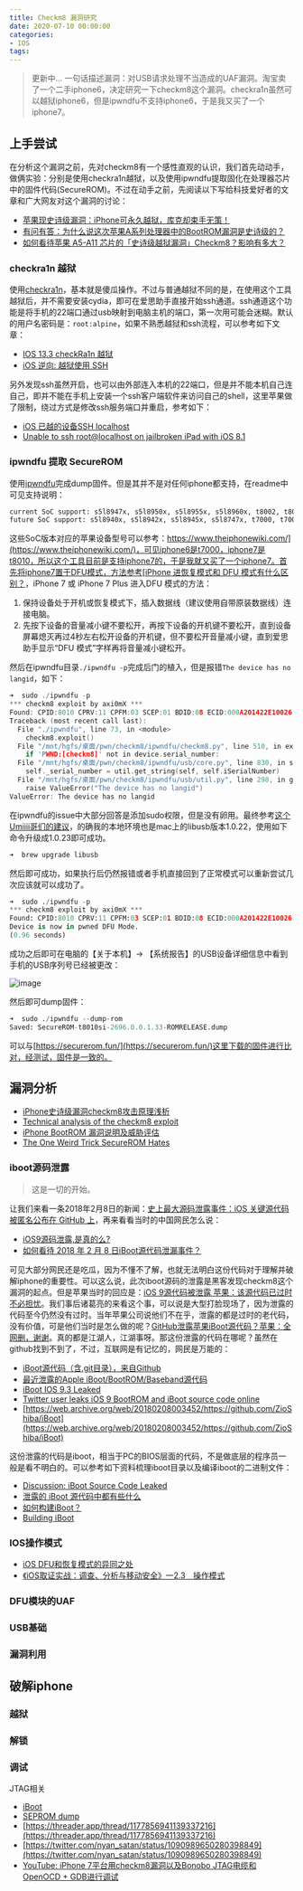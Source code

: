 ```yaml
---
title: Checkm8 漏洞研究
date: 2020-07-10 00:00:00
categories:
- IOS
tags: 
---
```


> 更新中... 一句话描述漏洞：对USB请求处理不当造成的UAF漏洞。淘宝卖了一个二手iphone6，决定研究一下checkm8这个漏洞。checkra1n虽然可以越狱iphone6，但是ipwndfu不支持iphone6，于是我又买了一个iphone7。

## 上手尝试

在分析这个漏洞之前，先对checkm8有一个感性直观的认识，我们首先动动手，做俩实验：分别是使用checkra1n越狱，以及使用ipwndfu提取固化在处理器芯片中的固件代码(SecureROM)。不过在动手之前，先阅读以下写给科技爱好者的文章和广大网友对这个漏洞的讨论：

- [苹果现史诗级漏洞：iPhone可永久越狱，库克却束手无策！](https://new.qq.com/omn/20190929/20190929A0QNVW00.html)
- [有问有答：为什么说这次苹果A系列处理器中的BootROM漏洞是史诗级的？](https://www.expreview.com/70777.html)
- [如何看待苹果 A5-A11 芯片的「史诗级越狱漏洞」Checkm8？影响有多大？](https://www.zhihu.com/question/348168793)

### checkra1n 越狱

使用[checkra1n](https://checkra.in/)，基本就是傻瓜操作。不过与普通越狱不同的是，在使用这个工具越狱后，并不需要安装cydia，即可在爱思助手直接开始ssh通道。ssh通道这个功能是将手机的22端口通过usb映射到电脑主机的端口，第一次用可能会迷糊。默认的用户名密码是：`root:alpine`，如果不熟悉越狱和ssh流程，可以参考如下文章：

- [IOS 13.3 checkRa1n 越狱](https://www.jianshu.com/p/aa007c10a7a1?from=singlemessage)
- [iOS 逆向: 越狱使用 SSH](http://www.veryitman.com/2018/05/12/iOS-%E9%80%86%E5%90%91-%E8%B6%8A%E7%8B%B1%E4%BD%BF%E7%94%A8-SSH/)

另外发现ssh虽然开启，也可以由外部连入本机的22端口，但是并不能本机自己连自己，即并不能在手机上安装一个ssh客户端软件来访问自己的shell，这里苹果做了限制，绕过方式是修改ssh服务端口并重启，参考如下：

- [iOS 已越的设备SSH localhost](https://www.jianshu.com/p/a2c02b8c27f5)
- [Unable to ssh root@localhost on jailbroken iPad with iOS 8.1](https://apple.stackexchange.com/questions/159361/unable-to-ssh-rootlocalhost-on-jailbroken-ipad-with-ios-8-1)

### ipwndfu 提取 SecureROM

使用[ipwndfu](https://github.com/axi0mX/ipwndfu/)完成dump固件。但是其并不是对任何iphone都支持，在readme中可见支持说明：

```python
current SoC support: s5l8947x, s5l8950x, s5l8955x, s5l8960x, t8002, t8004, t8010, t8011, t8015
future SoC support: s5l8940x, s5l8942x, s5l8945x, s5l8747x, t7000, t7001, s7002, s8000, s8001, s8003, t8012
```

这些SoC版本对应的苹果设备型号可以参考：[https://www.theiphonewiki.com/](https://www.theiphonewiki.com/)，可见iphone6是t7000，iphone7是t8010，所以这个工具目前是支持iphone7的，于是我就又买了一个iphone7。首先将iphone7置于DFU模式，方法参考[iPhone 进恢复模式和 DFU 模式有什么区别？](https://www.i4.cn/news_detail_30618.html)，iPhone 7 或 iPhone 7 Plus 进入DFU 模式的方法：
1. 保持设备处于开机或恢复模式下，插入数据线（建议使用自带原装数据线）连接电脑。
2. 先按下设备的音量减小键不要松开，再按下设备的开机键不要松开，直到设备屏幕熄灭再过4秒左右松开设备的开机键，但不要松开音量减小键，直到爱思助手显示“DFU 模式”字样再将音量减小键松开。

然后在ipwndfu目录`./ipwndfu -p`完成后门的植入，但是报错`The device has no langid`，如下：

```c
➜  sudo ./ipwndfu -p
*** checkm8 exploit by axi0mX ***
Found: CPID:8010 CPRV:11 CPFM:03 SCEP:01 BDID:08 ECID:000A201422E10026 IBFL:3C SRTG:[iBoot-2696.0.0.1.33]
Traceback (most recent call last):
  File "./ipwndfu", line 73, in <module>
    checkm8.exploit()
  File "/mnt/hgfs/桌面/pwn/checkm8/ipwndfu/checkm8.py", line 510, in exploit
    if 'PWND:[checkm8]' not in device.serial_number:
  File "/mnt/hgfs/桌面/pwn/checkm8/ipwndfu/usb/core.py", line 830, in serial_number
    self._serial_number = util.get_string(self, self.iSerialNumber)
  File "/mnt/hgfs/桌面/pwn/checkm8/ipwndfu/usb/util.py", line 298, in get_string
    raise ValueError("The device has no langid")
ValueError: The device has no langid
```

在ipwndfu的issue中大部分回答是添加sudo权限，但是没有卵用。最终参考[这个Umiiii哥们的建议](https://github.com/axi0mX/ipwndfu/issues/55#issuecomment-549120874)，的确我的本地环境也是mac上的libusb版本1.0.22，使用如下命令升级成1.0.23即可成功。

```python
➜  brew upgrade libusb
```

然后即可成功，如果执行后仍然报错或者手机直接回到了正常模式可以重新尝试几次应该就可以成功了。

```python
➜  sudo ./ipwndfu -p
*** checkm8 exploit by axi0mX ***
Found: CPID:8010 CPRV:11 CPFM:03 SCEP:01 BDID:08 ECID:000A201422E10026 IBFL:3C SRTG:[iBoot-2696.0.0.1.33]
Device is now in pwned DFU Mode.
(0.96 seconds)
```

成功之后即可在电脑的【关于本机】-> 【系统报告】的USB设备详细信息中看到手机的USB序列号已经被更改：

![image](https://xuanxuanblingbling.github.io/assets/pic/checkm8/pwnd.png)

然后即可dump固件：

```python
➜  sudo ./ipwndfu --dump-rom
Saved: SecureROM-t8010si-2696.0.0.1.33-ROMRELEASE.dump
```

可以与[https://securerom.fun/](https://securerom.fun/)这里下载的固件进行比对，经测试，固件是一致的。

## 漏洞分析

- [iPhone史诗级漏洞checkm8攻击原理浅析](https://zhuanlan.zhihu.com/p/87456653)
- [Technical analysis of the checkm8 exploit](https://m.habr.com/en/company/dsec/blog/472762/)
- [iPhone BootROM 漏洞说明及威胁评估](https://www.anquanke.com/post/id/187864)
- [The One Weird Trick SecureROM Hates](https://iokit.racing/oneweirdtrick.pdf)

### iboot源码泄露

> 这是一切的开始。

让我们来看一条2018年2月8日的新闻：[史上最大源码泄露事件：iOS 关键源代码被匿名公布在 GitHub 上](https://mp.weixin.qq.com/s/YrZPxHttM4qoVgqz1YApJw)，再来看看当时的中国网民怎么说：

- [iOS9源码泄露,是真的么?](https://www.zhihu.com/question/266880039)
- [如何看待 2018 年 2 月 8 日iBoot源代码泄漏事件？](https://www.zhihu.com/question/266898229)

可见大部分网民还是吃瓜，因为不懂不了解，也就无法明白这份代码对于理解并破解iphone的重要性。可以这么说，此次iboot源码的泄露是黑客发现checkm8这个漏洞的起点。但是苹果当时的回应是：[iOS 9源代码被泄露 苹果：该源代码已过时 不必担忧](http://tech.sina.com.cn/it/2018-02-09/doc-ifyrkuxs4997460.shtml)。我们事后诸葛亮的来看这个事，可以说是大型打脸现场了，因为泄露的代码至今仍然没有过时。当年苹果公司说他们不在乎，泄露的都是过时的老代码，没有价值，可是他们当时是怎么做的呢？[GitHub泄露苹果iBoot源代码？苹果：全网删，谢谢](https://www.leiphone.com/news/201802/HAPYD8ulbmkJNqMt.html)。真的都是江湖人，江湖事呀。那这份泄露的代码在哪呢？虽然在github找到不到了，不过，互联网是有记忆的，网民是万能的：

- [iBoot源代码（含.git目录），来自Github](https://download.csdn.net/download/galaxy0011/10257969)
- [最近泄露的Apple iBoot/BootROM/Baseband源代码](https://bbs.pediy.com/thread-225000.htm)
- [iBoot IOS 9.3 Leaked](https://0x1.gitlab.io/phone/iBoot/)
- [Twitter user leaks iOS 9 BootROM and iBoot source code online](https://yalujailbreak.net/bootrom-iboot-source-code-leaked/)
- [https://web.archive.org/web/20180208003452/https://github.com/ZioShiba/iBoot](https://web.archive.org/web/20180208003452/https://github.com/ZioShiba/iBoot)

这份泄露的代码是iboot，相当于PC的BIOS层面的代码，不是做底层的程序员一般是看不明白的。可以参考如下资料梳理iboot目录以及编译iboot的二进制文件：

- [Discussion: iBoot Source Code Leaked](https://www.reddit.com/r/jailbreak/comments/7vrl1q/discussion_iboot_source_code_leaked/)
- [泄露的 iBoot 源代码中都有些什么](https://blog.xinoassassin.me/2018/02/what-iboot-source-code-contains/)
- [如何构建iBoot？](https://beta.4hou.com/technology/13937.html)
- [Building iBoot](https://nyansatan.github.io/building-iboot/)

### IOS操作模式



- [iOS DFU和恢复模式的异同之处](https://beta.4hou.com/mobile/14346.html)
- [《iOS取证实战：调查、分析与移动安全》一2.3　操作模式](https://developer.aliyun.com/article/175407)

### DFU模块的UAF

### USB基础

### 漏洞利用

## 破解iphone

### 越狱

### 解锁

### 调试

JTAG相关

- [iBoot](http://newosxbook.com/bonus/iBoot.pdf)
- [SEPROM dump](https://www.youtube.com/watch?v=-ziD74n9lr4)
- [https://threader.app/thread/1177856941139337216](https://threader.app/thread/1177856941139337216)
- [https://twitter.com/nyan_satan/status/1090989650280398849](https://twitter.com/nyan_satan/status/1090989650280398849)
- [YouTube: iPhone 7平台用checkm8漏洞以及Bonobo JTAG电缆和OpenOCD + GDB进行调试](https://youtu.be/3zpwSUXlz6A)







